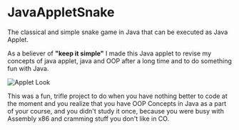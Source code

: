 # JavaAppletSnake
The classical and simple snake game in Java that can be executed as Java Applet.

As a believer of **"keep it simple"** I made this Java applet to revise my concepts of java applet, java and OOP after a long time and to do something fun with Java. 

![Applet Look](https://user-images.githubusercontent.com/41565823/47063504-8c7f5c00-d1db-11e8-99db-5ee44d6b453a.png)

This was a fun, trifle project to do when you have nothing better to code at the moment and you realize that you have OOP Concepts in Java as a part of your course, and you didn't study it once, because you were busy with Assembly x86 and cramming stuff you don't like in CO.
